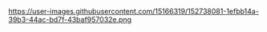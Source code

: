 https://user-images.githubusercontent.com/15166319/152738081-1efbb14a-39b3-44ac-bd7f-43baf957032e.png
